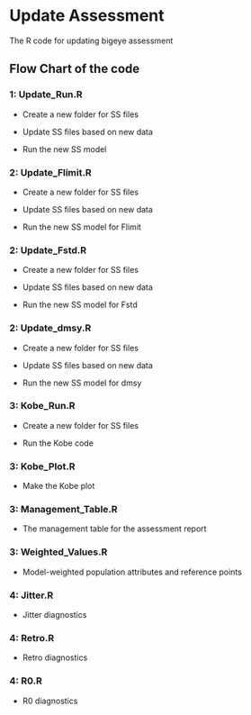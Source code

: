 # Update Assessment

The R code for updating bigeye assessment

## Flow Chart of the code

### 1: Update_Run.R

-   Create a new folder for SS files

-   Update SS files based on new data

-   Run the new SS model

### 2: Update_Flimit.R

-   Create a new folder for SS files

-   Update SS files based on new data

-   Run the new SS model for Flimit

### 2: Update_Fstd.R

-   Create a new folder for SS files

-   Update SS files based on new data

-   Run the new SS model for Fstd

### 2: Update_dmsy.R

-   Create a new folder for SS files

-   Update SS files based on new data

-   Run the new SS model for dmsy

### 3: Kobe_Run.R

-   Create a new folder for SS files

-   Run the Kobe code

### 3: Kobe_Plot.R

-   Make the Kobe plot

### 3: Management_Table.R

-   The management table for the assessment report

### 3: Weighted_Values.R

-   Model-weighted population attributes and reference points

### 4: Jitter.R

-   Jitter diagnostics

### 4: Retro.R

-   Retro diagnostics

### 4: R0.R

-   R0 diagnostics